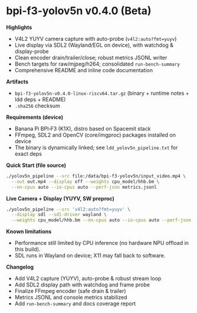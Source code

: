 # bpi-f3-yolov5n v0.4.0 (Beta)

**Highlights**
- V4L2 YUYV camera capture with auto-probe (`v4l2:auto?fmt=yuyv`)
- Live display via SDL2 (Wayland/EGL on device), with watchdog & display-probe
- Clean encoder drain/trailer/close; robust metrics JSONL writer
- Bench targets for raw/mjpeg/h264; consolidated `run-bench-summary`
- Comprehensive README and inline code documentation

**Artifacts**
- `bpi-f3-yolov5n-v0.4.0-linux-riscv64.tar.gz` (binary + runtime notes + ldd deps + README)
- `.sha256` checksum

**Requirements (device)**
- Banana Pi BPI‑F3 (K1X), distro based on Spacemit stack
- FFmpeg, SDL2 and OpenCV (core/imgproc) packages installed on device
- The binary is dynamically linked; see `ldd_yolov5n_pipeline.txt` for exact deps

**Quick Start (file source)**
```bash
./yolov5n_pipeline --src file:/data/bpi-f3-yolov5n/input_video.mp4 \
  --out out.mp4 --display off --weights cpu_model/hhb.bm \
  --nn-cpus auto --io-cpus auto --perf-json metrics.jsonl
````

**Live Camera + Display (YUYV, SW preproc)**

```bash
./yolov5n_pipeline --src 'v4l2:auto?fmt=yuyv' \
  --display sdl --sdl-driver wayland \
  --weights cpu_model/hhb.bm --nn-cpus auto --io-cpus auto --perf-json metrics_cam.jsonl
```

**Known limitations**

* Performance still limited by CPU inference (no hardware NPU offload in this build).
* SDL runs in Wayland on device; X11 may fall back to software.

**Changelog**

* Add V4L2 capture (YUYV), auto-probe & robust stream loop
* Add SDL2 display path with watchdog and frame probe
* Finalize FFmpeg encoder (safe drain & trailer)
* Metrics JSONL and console metrics stabilized
* Add `run-bench-summary` and docs coverage report
